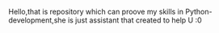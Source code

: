Hello,that is repository which can proove my skills in Python-development,she is just assistant that created to help U :0
